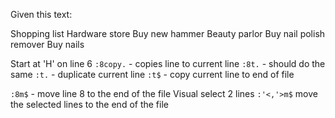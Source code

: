 Given this text:

Shopping list
    Hardware store
        Buy new hammer
    Beauty parlor
        Buy nail polish remover
        Buy nails

Start at 'H' on line 6
`:8copy.` - copies line to current line
`:8t.` - should do the same
`:t.` - duplicate current line
`:t$` - copy current line to end of file

`:8m$` - move line 8 to the end of the file
Visual select 2 lines
`:'<,'>m$` move the selected lines to the end of the file
